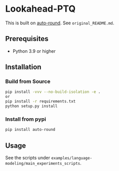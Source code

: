 Lookahead-PTQ
===========================
This is built on [auto-round](https://github.com/intel/auto-round). See `original_README.md`.

## Prerequisites

- Python 3.9 or higher

## Installation

### Build from Source

```bash
pip install -vvv --no-build-isolation -e .
or
pip install -r requirements.txt
python setup.py install
```

### Install from pypi

```bash
pip install auto-round
```

## Usage

See the scripts under `examples/language-modeling/main_experiments_scripts`.
